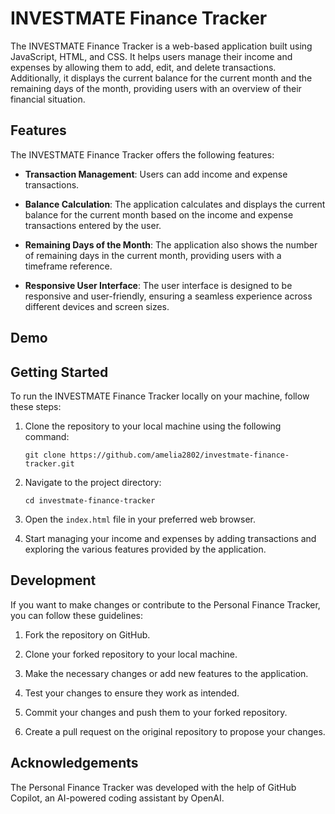 # INVESTMATE Finance Tracker

The INVESTMATE Finance Tracker is a web-based application built using JavaScript, HTML, and CSS. It helps users manage their income and expenses by allowing them to add, edit, and delete transactions. Additionally, it displays the current balance for the current month and the remaining days of the month, providing users with an overview of their financial situation.

## Features

The INVESTMATE Finance Tracker offers the following features:

- **Transaction Management**: Users can add income and expense transactions.

- **Balance Calculation**: The application calculates and displays the current balance for the current month based on the income and expense transactions entered by the user.

- **Remaining Days of the Month**: The application also shows the number of remaining days in the current month, providing users with a timeframe reference.

- **Responsive User Interface**: The user interface is designed to be responsive and user-friendly, ensuring a seamless experience across different devices and screen sizes.

## Demo

## Getting Started

To run the INVESTMATE Finance Tracker locally on your machine, follow these steps:

1. Clone the repository to your local machine using the following command:

   ```
   git clone https://github.com/amelia2802/investmate-finance-tracker.git
   ```

2. Navigate to the project directory:

   ```
   cd investmate-finance-tracker
   ```

3. Open the `index.html` file in your preferred web browser.

4. Start managing your income and expenses by adding transactions and exploring the various features provided by the application.

## Development

If you want to make changes or contribute to the Personal Finance Tracker, you can follow these guidelines:

1. Fork the repository on GitHub.

2. Clone your forked repository to your local machine.

3. Make the necessary changes or add new features to the application.

4. Test your changes to ensure they work as intended.

5. Commit your changes and push them to your forked repository.

6. Create a pull request on the original repository to propose your changes.


## Acknowledgements

The Personal Finance Tracker was developed with the help of GitHub Copilot, an AI-powered coding assistant by OpenAI. 